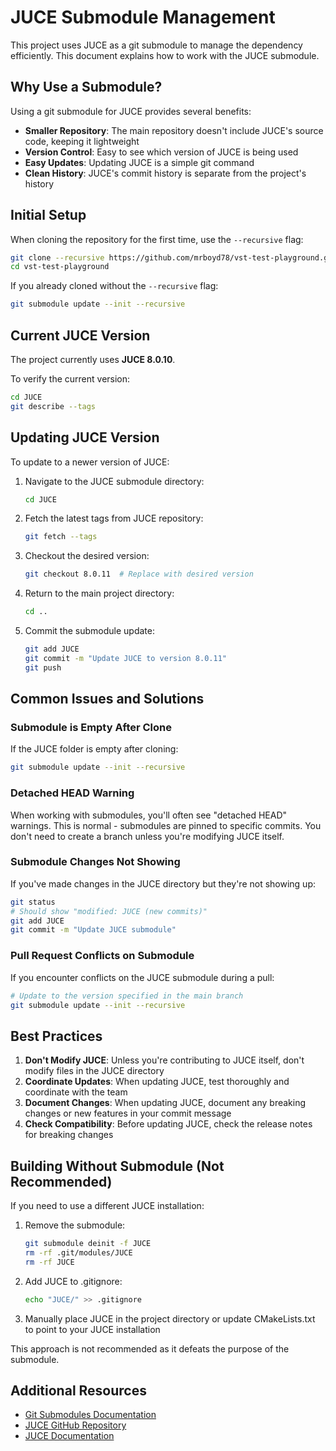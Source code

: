 # JUCE Submodule Management

This project uses JUCE as a git submodule to manage the dependency efficiently. This document explains how to work with the JUCE submodule.

## Why Use a Submodule?

Using a git submodule for JUCE provides several benefits:

- **Smaller Repository**: The main repository doesn't include JUCE's source code, keeping it lightweight
- **Version Control**: Easy to see which version of JUCE is being used
- **Easy Updates**: Updating JUCE is a simple git command
- **Clean History**: JUCE's commit history is separate from the project's history

## Initial Setup

When cloning the repository for the first time, use the `--recursive` flag:

```bash
git clone --recursive https://github.com/mrboyd78/vst-test-playground.git
cd vst-test-playground
```

If you already cloned without the `--recursive` flag:

```bash
git submodule update --init --recursive
```

## Current JUCE Version

The project currently uses **JUCE 8.0.10**.

To verify the current version:

```bash
cd JUCE
git describe --tags
```

## Updating JUCE Version

To update to a newer version of JUCE:

1. Navigate to the JUCE submodule directory:
   ```bash
   cd JUCE
   ```

2. Fetch the latest tags from JUCE repository:
   ```bash
   git fetch --tags
   ```

3. Checkout the desired version:
   ```bash
   git checkout 8.0.11  # Replace with desired version
   ```

4. Return to the main project directory:
   ```bash
   cd ..
   ```

5. Commit the submodule update:
   ```bash
   git add JUCE
   git commit -m "Update JUCE to version 8.0.11"
   git push
   ```

## Common Issues and Solutions

### Submodule is Empty After Clone

If the JUCE folder is empty after cloning:

```bash
git submodule update --init --recursive
```

### Detached HEAD Warning

When working with submodules, you'll often see "detached HEAD" warnings. This is normal - submodules are pinned to specific commits. You don't need to create a branch unless you're modifying JUCE itself.

### Submodule Changes Not Showing

If you've made changes in the JUCE directory but they're not showing up:

```bash
git status
# Should show "modified: JUCE (new commits)"
git add JUCE
git commit -m "Update JUCE submodule"
```

### Pull Request Conflicts on Submodule

If you encounter conflicts on the JUCE submodule during a pull:

```bash
# Update to the version specified in the main branch
git submodule update --init --recursive
```

## Best Practices

1. **Don't Modify JUCE**: Unless you're contributing to JUCE itself, don't modify files in the JUCE directory
2. **Coordinate Updates**: When updating JUCE, test thoroughly and coordinate with the team
3. **Document Changes**: When updating JUCE, document any breaking changes or new features in your commit message
4. **Check Compatibility**: Before updating JUCE, check the release notes for breaking changes

## Building Without Submodule (Not Recommended)

If you need to use a different JUCE installation:

1. Remove the submodule:
   ```bash
   git submodule deinit -f JUCE
   rm -rf .git/modules/JUCE
   rm -rf JUCE
   ```

2. Add JUCE to .gitignore:
   ```bash
   echo "JUCE/" >> .gitignore
   ```

3. Manually place JUCE in the project directory or update CMakeLists.txt to point to your JUCE installation

This approach is not recommended as it defeats the purpose of the submodule.

## Additional Resources

- [Git Submodules Documentation](https://git-scm.com/book/en/v2/Git-Tools-Submodules)
- [JUCE GitHub Repository](https://github.com/juce-framework/JUCE)
- [JUCE Documentation](https://docs.juce.com/)
